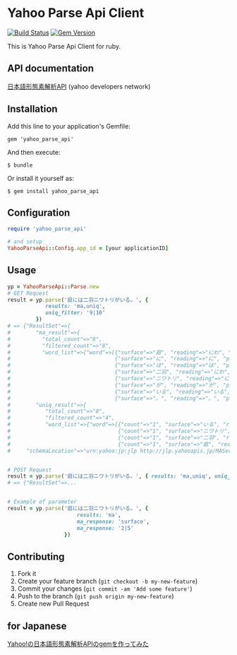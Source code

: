 # Yahoo Parse Api Client
[![Build Status](https://travis-ci.org/kyohei8/yahoo_parse_api.png)](https://travis-ci.org/kyohei8/yahoo_parse_api)
[![Gem Version](https://badge.fury.io/rb/yahoo_parse_api.png)](http://badge.fury.io/rb/yahoo_parse_api)

This is Yahoo Parse Api Client for ruby.

## API documentation

[日本語形態素解析API](http://developer.yahoo.co.jp/webapi/jlp/ma/v1/parse.html)
(yahoo developers network)

## Installation

Add this line to your application's Gemfile:

    gem 'yahoo_parse_api'

And then execute:

    $ bundle

Or install it yourself as:

    $ gem install yahoo_parse_api

## Configuration

```ruby
require 'yahoo_parse_api'

# and setup
YahooParseApi::Config.app_id = [your applicationID]
```

## Usage

```ruby
yp = YahooParseApi::Parse.new
# GET Request
result = yp.parse('庭には二羽ニワトリがいる。', {
            results: 'ma,uniq',
            uniq_filter: '9|10'
         })
# => {"ResultSet"=>{
#        "ma_result"=>{
#          "total_count"=>"8",
#          "filtered_count"=>"8",
#          "word_list"=>{"word"=>[{"surface"=>"庭", "reading"=>"にわ", "pos"=>"名詞"},
#                                 {"surface"=>"に", "reading"=>"に", "pos"=>"助詞"},
#                                 {"surface"=>"は", "reading"=>"は", "pos"=>"助詞"},
#                                 {"surface"=>"二羽", "reading"=>"にわ", "pos"=>"名詞"},
#                                 {"surface"=>"ニワトリ", "reading"=>"にわとり", "pos"=>"名詞"},
#                                 {"surface"=>"が", "reading"=>"が", "pos"=>"助詞"},
#                                 {"surface"=>"いる", "reading"=>"いる", "pos"=>"動詞"},
#                                 {"surface"=>"。", "reading"=>"。", "pos"=>"特殊"}]}},
#        "uniq_result"=>{
#           "total_count"=>"8",
#           "filtered_count"=>"4",
#           "word_list"=>{"word"=>[{"count"=>"1", "surface"=>"いる", "reading"=>nil, "pos"=>"動詞"},
#                                  {"count"=>"1", "surface"=>"ニワトリ", "reading"=>nil, "pos"=>"名詞"},
#                                  {"count"=>"1", "surface"=>"二羽", "reading"=>nil, "pos"=>"名詞"},
#                                  {"count"=>"1", "surface"=>"庭", "reading"=>nil, "pos"=>"名詞"}]}},
#     "schemaLocation"=>"urn:yahoo:jp:jlp http://jlp.yahooapis.jp/MAService/V1/parseResponse.xsd"}}


# POST Request
result = yp.parse('庭には二羽ニワトリがいる。', { results: 'ma,uniq', uniq_filter: '9|10' }, :POST)
# => {"ResultSet"=>...


# Example of parameter
result = yp.parse('庭には二羽ニワトリがいる。', {
                      results: 'ma',
                      ma_response: 'surface',
                      ma_response: '2|5'
                  })

```

## Contributing

1. Fork it
2. Create your feature branch (`git checkout -b my-new-feature`)
3. Commit your changes (`git commit -am 'Add some feature'`)
4. Push to the branch (`git push origin my-new-feature`)
5. Create new Pull Request


## for Japanese

[Yahoo!の日本語形態素解析APIのgemを作ってみた](http://kyohei8.hatenablog.com/entry/2013/12/14/125726)
